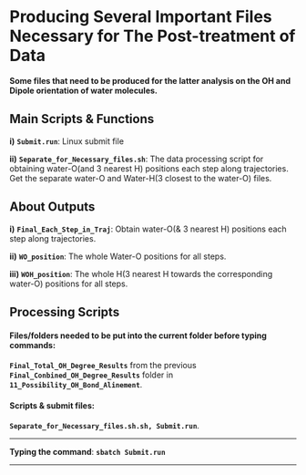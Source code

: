 # Producing Several Important Files Necessary for The Post-treatment of Data 

**Some files that need to be produced for the latter analysis on the OH and Dipole orientation of water molecules.** 

## Main Scripts & Functions

**i)** **`Submit.run`**: Linux submit file

**ii)** **`Separate_for_Necessary_files.sh`**: The data processing script for obtaining water-O(and 3 nearest H) positions each step along trajectories. Get the separate water-O and Water-H(3 closest to the water-O) files.

## About Outputs

**i)** **`Final_Each_Step_in_Traj`**: Obtain water-O(& 3 nearest H) positions each step along trajectories. 

**ii)** **`WO_position`**: The whole Water-O positions for all steps.

**iii)** **`WOH_position`**: The whole H(3 nearest H towards the corresponding water-O) positions for all steps.

## Processing Scripts

#### Files/folders needed to be put into the current folder before typing commands:

**`Final_Total_OH_Degree_Results`** from the previous **`Final_Conbined_OH_Degree_Results`** folder in **`11_Possibility_OH_Bond_Alinement`**.

#### Scripts & submit files: 

**`Separate_for_Necessary_files.sh.sh, Submit.run`**.

****

**Typing the command**: **`sbatch Submit.run`** 

****
